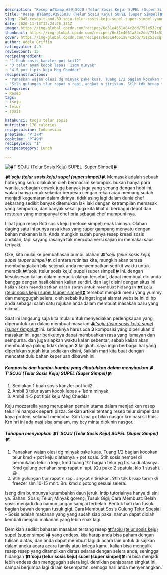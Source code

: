 ```yaml
---
description: "Resep 🍀T&amp;#39;SOJU (Telur Sosis Keju) SUPEL (Super Simpel)🍀 yang praktis"
title: "Resep 🍀T&amp;#39;SOJU (Telur Sosis Keju) SUPEL (Super Simpel)🍀 yang praktis"
slug: 2845-resep-t-and-39-soju-telur-sosis-keju-supel-super-simpel-yang-praktis
date: 2020-11-13T12:24:26.331Z
image: https://img-global.cpcdn.com/recipes/6e31e4661a84c2dd/751x532cq70/🍀tsoju-telur-sosis-keju-supel-super-simpel🍀-foto-resep-utama.jpg
thumbnail: https://img-global.cpcdn.com/recipes/6e31e4661a84c2dd/751x532cq70/🍀tsoju-telur-sosis-keju-supel-super-simpel🍀-foto-resep-utama.jpg
cover: https://img-global.cpcdn.com/recipes/6e31e4661a84c2dd/751x532cq70/🍀tsoju-telur-sosis-keju-supel-super-simpel🍀-foto-resep-utama.jpg
author: Adele Griffin
ratingvalue: 4.9
reviewcount: 15
recipeingredient:
- "1 buah sosis kanzler pot kcil2"
- "3 telur ayam kocok lepas  1sdm minyak"
- "4-5 pot tipis keju Meg Cheddar"
recipeinstructions:
- "Panaskan wajan olesi dg minyak pake kuas. Tuang 1/2 bagian kocokan telur kmd + pot keju diatasnya + pot sosis. Stlh sosis nempel di permukaan telur n keju, kmd tuang 1/2 bagian telur yg trsisa di atasnya. Kmd gulung perlahan smp rapat n rapi. (Qu pake 2 spatula, klo 1 susah). 😃"
- "Stlh gulungan tlur rapat n rapi, angkat n tiriskan. Stlh tdk bruap taruh di freezer slm 10-15 mnit. Bru kmd dipotong sesuai selera."
categories:
- Resep
tags:
- tsoju
- telur
- sosis

katakunci: tsoju telur sosis 
nutrition: 178 calories
recipecuisine: Indonesian
preptime: "PT37M"
cooktime: "PT49M"
recipeyield: "1"
recipecategory: Lunch

---
```



![🍀T&#39;SOJU (Telur Sosis Keju) SUPEL (Super Simpel)🍀](https://img-global.cpcdn.com/recipes/6e31e4661a84c2dd/751x532cq70/🍀tsoju-telur-sosis-keju-supel-super-simpel🍀-foto-resep-utama.jpg)

<b><i>🍀t&#39;soju (telur sosis keju) supel (super simpel)🍀</i></b>, Memasak adalah sebuah hobi yang seru dilakukan oleh bermacam kelompok. bukan hanya para wanita, sebagian cowok juga banyak juga yang senang dengan hobi ini. walau hanya untuk sekedar berpesta dengan rekan atau memang sudah menjadi kegemaran dalam dirinya. tidak asing lagi dalam dunia chef sekarang sedikit banyak ditemukan laki laki dengan ketrampilan memasak yang sempurna, dan banyak sekali juga kita lihat di berbagai depot dan restoran yang mempunyai chef pria sebagai chef mumpuni nya.

Lihat juga resep Roti sosis keju (metode simpel) enak lainnya. Olahan daging satu ini punya rasa khas yang super gampang menyatu dengan bahan makanan lain. Anda mungkin sudah punya resep kreasi sosis andalan, tapi sayang rasanya tak mencoba versi sajian ini memakai saus teriyaki.

Oke, kita mulai ke pembahasan bumbu olahan <i>🍀t&#39;soju (telur sosis keju) supel (super simpel)🍀</i>. di antara rutinitas kita, mungkin akan terasa membahagiakan bila sejenak anda menyempatkan sedikit waktu untuk meracik 🍀t&#39;soju (telur sosis keju) supel (super simpel)🍀 ini. dengan kesuksesan kalian dalam meracik olahan tersebut, dapat membuat diri anda bangga dengan hasil olahan kalian sendiri. dan lagi disini dengan situs ini kalian akan mendapatkan saran saran untuk membuat hidangan <u>🍀t&#39;soju (telur sosis keju) supel (super simpel)🍀</u> tersebut menjadi menu yang yummy dan menggugah selera, oleh sebab itu ingat ingat alamat website ini di hp anda sebagai salah satu rujukan anda dalam membuat masakan baru yang nikmat.


Saat ini langsung saja kita mulai untuk menyediakan perlengkapan yang diperuntuk kan dalam membuat masakan <u><i>🍀t&#39;soju (telur sosis keju) supel (super simpel)🍀</i></u> ini. setidaknya harus ada <b>3</b> komposisi yang diperlukan di masakan ini. agar berikutnya dapat membuahkan rasa yang lumayan dan sempurna. dan juga siapkan waktu kalian sebentar, sebab kalian akan membuatnya paling tidak dengan <b>2</b> langkah. saya ingin berbagai hal yang diperlukan sudah kita sediakan disini, Baiklah mari kita buat dengan mencatat dulu bahan keperluan dibawah ini.

<!--inarticleads1-->

##### Komposisi dan bumbu-bumbu yang dibutuhkan dalam menyiapkan 🍀T&#39;SOJU (Telur Sosis Keju) SUPEL (Super Simpel)🍀:

1. Sediakan 1 buah sosis kanzler pot kcil2
1. Ambil 3 telur ayam kocok lepas + 1sdm minyak
1. Ambil 4-5 pot tipis keju Meg Cheddar


Keju mozzarella yang merupakan pemain utama dalam menjadikan resep telur ini nampak seperti pizza. Sekian artikel tentang resep telur simpel dan kaya protein, selamat mencoba. Sdh lama gx bikin nasgor krn nasi sll hbis. Krn hri ini ada nasi sisa smalam, my boy minta dibkinin nasgor. 

<!--inarticleads2-->

##### Tahapan menyiapkan 🍀T&#39;SOJU (Telur Sosis Keju) SUPEL (Super Simpel)🍀:

1. Panaskan wajan olesi dg minyak pake kuas. Tuang 1/2 bagian kocokan telur kmd + pot keju diatasnya + pot sosis. Stlh sosis nempel di permukaan telur n keju, kmd tuang 1/2 bagian telur yg trsisa di atasnya. Kmd gulung perlahan smp rapat n rapi. (Qu pake 2 spatula, klo 1 susah). 😃
1. Stlh gulungan tlur rapat n rapi, angkat n tiriskan. Stlh tdk bruap taruh di freezer slm 10-15 mnit. Bru kmd dipotong sesuai selera.


Iseng dlm bumbunya kutambahkn daun jeruk. Intip tutorialnya hanya di sini ya. Bahan: Sosis; Telur; Minyak goreng; Tusuk Gigi; Cara Membuat: Belah sosis menjadi dua namun jangan sampai terbelah. Bentuk hati dan tusuk bagian bawah dengan tusuk gigi. Cara Membuat Sosis Gulung Telur Spesial - Sosis adalah makanan yang yang sudah siap pakai namun dapat diolah kembali menjadi makanan yang lebih enak lagi. 

Demikian sedikit bahasan masakan tentang resep <u>🍀t&#39;soju (telur sosis keju) supel (super simpel)🍀</u> yang endess. kita harap anda bisa paham dengan tulisan diatas, dan anda dapat membuat lagi di acara lain untuk di sajikan dalam aneka acara acara family atau kolega kamu. kalian bisa mengulik resep resep yang ditampilkan diatas selaras dengan selera anda, sehingga hidangan <b>🍀t&#39;soju (telur sosis keju) supel (super simpel)🍀</b> ini bisa menjadi lebih endess dan menggugah selera lagi. demikian penjabaran singkat ini, sampai berjumpa lagi di lain kesempatan. semoga hari anda menyenangkan.
